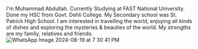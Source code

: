 I'm Muhammad Abdullah.
Currently Studying at FAST National University.
Done my HSC from Govt. Dehli College.
My Secondary school was St. Patrick High School.
I am interested in travelling the world, enjoying all kinds of dishes and exploring the mysteries & beauties of the world.
My strengths are my family, relatives and friends.
![WhatsApp Image 2024-08-19 at 7 30 41 PM](https://github.com/user-attachments/assets/4e82c99a-187f-4920-afd6-4120291828ed)
